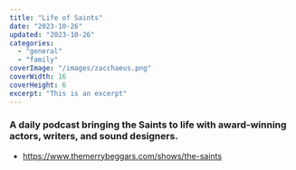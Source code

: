 ```yaml
---
title: "Life of Saints"
date: "2023-10-26"
updated: "2023-10-26"
categories:
  - "general"
  - "family"
coverImage: "/images/zacchaeus.png"
coverWidth: 16
coverHeight: 6
excerpt: "This is an excerpt"
---
```

### A daily podcast bringing the Saints to life with award-winning actors, writers, and sound designers.
* <a href="https://www.themerrybeggars.com/shows/the-saints" target="_blank">https://www.themerrybeggars.com/shows/the-saints</a>

